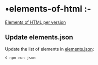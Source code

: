 •elements-of-html :-
================

[Elements of HTML per version](http://w3c.github.io/elements-of-html/)


## Update elements.json

Update the list of elements in [elements.json](elements.json):

```sh
$ npm run json
```

